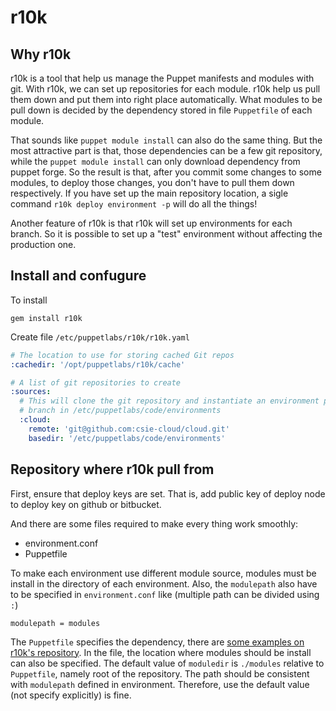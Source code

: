 # r10k

## Why r10k

r10k is a tool that help us manage the Puppet manifests and modules with git. With r10k, we can set up repositories for each module. r10k help us pull them down and put them into right place automatically. What modules to be pull down is decided by the dependency stored in file `Puppetfile` of each module. 

That sounds like `puppet module install` can also do the same thing. But the most attractive part is that, those dependencies can be a few git repository, while the `puppet module install` can only download dependency from puppet forge. So the result is that, after you commit some changes to some modules, to deploy those changes, you don't have to pull them down respectively. If you have set up the main repository location, a sigle command `r10k deploy environment -p` will do all the things!

 Another feature of r10k is that r10k will set up environments for each branch. So it is possible to set up a "test" environment without affecting the production one. 

## Install and confugure 

To install
````
gem install r10k
````

Create file `/etc/puppetlabs/r10k/r10k.yaml` 
````yaml
# The location to use for storing cached Git repos
:cachedir: '/opt/puppetlabs/r10k/cache'

# A list of git repositories to create
:sources:
  # This will clone the git repository and instantiate an environment per
  # branch in /etc/puppetlabs/code/environments
  :cloud:
    remote: 'git@github.com:csie-cloud/cloud.git'
    basedir: '/etc/puppetlabs/code/environments'
````

## Repository where r10k pull from

First, ensure that deploy keys are set. That is, add public key of deploy node to deploy key on github or bitbucket.

And there are some files required to make every thing work smoothly:
* environment.conf
* Puppetfile

To make each environment use different module source, modules must be install in the directory of each environment. Also, the `modulepath` also have to be specified in `environment.conf` like (multiple path can be divided using `:`)
````
modulepath = modules
```` 

The `Puppetfile` specifies the dependency, there are [some examples on r10k's repository](https://github.com/puppetlabs/r10k/blob/master/doc/puppetfile.mkd#examples). In the file, the location where modules should be install can also be specified. The default value of `moduledir` is `./modules` relative to `Puppetfile`, namely root of the repository. The path should be consistent with `modulepath` defined in environment. Therefore, use the default value (not specify explicitly) is fine.
